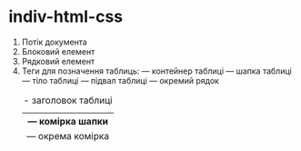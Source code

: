 # indiv-html-css
1. Потік документа​
2. Блоковий елемент
3. Рядковий елемент
4. Теги для позначення таблиць:
    <table> — контейнер таблиці
    <thead> — шапка таблиці
    <th> — комірка шапки
    <tbody> — тіло таблиці
    <tfoot> — підвал таблиці
    <tr> — окремий рядок
    <td> — окрема комірка
    <caption> - заголовок таблиці